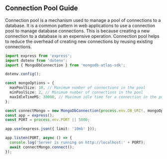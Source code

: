 ## Connection Pool Guide

Connection pool is a mechanism used to manage a pool of connections to a database. It is a common pattern in web applications to use a connection pool to manage database connections. This is because creating a new connection to a database is an expensive operation. Connection pool helps to reduce the overhead of creating new connections by reusing existing connections.

```typescript
import express from 'express';
import dotenv from 'dotenv';
import { MongoDbConnection } from 'mongodb-atlas-sdk';

dotenv.config();

const mongoOptions = {
  maxPoolSize: 10, // Maximum number of connections in the pool
  minPoolSize: 2, // Minimum number of connections in the pool
  maxIdleTimeMS: 30000, // Maximum idle time for a connection in the pool
};

const connectMongo = new MongoDbConnection(process.env.DB_URI!, mongoOptions);
const app = express();
const PORT = process.env.PORT || 5000;

app.use(express.json({ limit: '10mb' }));

app.listen(PORT, async () => {
  console.log('Server is running on http://localhost:' + PORT);
  await connectMongo.connect();
});
```
